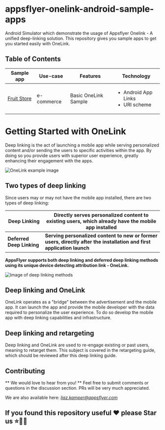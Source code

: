 # appsflyer-onelink-android-sample-apps
Android Simulator which demonstrate the usage of Appsflyer Onelink - A unified deep-linking solution.
This repository gives you sample apps to get you started easily with OneLink.

## Table of Contents
| Sample app | Use-case | Features | Technology |
| ---        | ---      | ---      | ---        |
| [Fruit Store] | e-commerce | Basic OneLink Sample | <ul><li>Android App Links</li><li>URI scheme</li></ul> | 

[Fruit Store]: ./java/basic_app

# Getting Started with OneLink
Deep linking is the act of launching a mobile app while serving personalized content and/or sending the users to specific activities within the app. By doing so you provide users with superior user experience, greatly enhancing their engagement with the apps.

![OneLink example image](https://support.appsflyer.com/hc/article_attachments/360000261909/Deep_link_example.png)

## Two types of deep linking
Since users may or may not have the mobile app installed, there are two types of deep linking:

| **Deep Linking**	 | Directly serves personalized content to existing users, which already have the mobile app installed |
| --- | --- |
| **Deferred Deep Linking**	 | **Serving personalized content to new or former users, directly after the installation and first application launch** |

**AppsFlyer supports both deep linking and deferred deep linking methods using its unique device detecting attribution link - OneLink.**

![Image of deep linking methods](https://support.appsflyer.com/hc/article_attachments/360000255945/direct_and_deferred_deep_linking.png)

## Deep linking and OneLink
OneLink operates as a "bridge" between the advertisement and the mobile app. It can launch the app and provide the mobile developer with the data required to personalize the user experience. To do so develop the mobile app with deep linking capabilities and infrastructure.

## Deep linking and retargeting
Deep linking and OneLink are used to re-engage existing or past users, meaning to retarget them. This subject is covered in the retargeting guide, which should be reviewed after this deep linking guide.

## Contributing
** We would love to hear from you! **
Feel free to submit comments or questions in the discussion section.
PRs will be very much appreciated.

We are also available here: *liaz.kamper@appsflyer.com*

## If you found this repository useful ❤️ please Star us ⭐️☝🏽 
